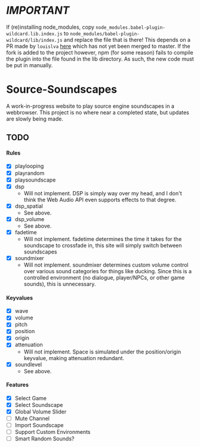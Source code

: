 # *IMPORTANT*

If (re)installing node_modules, copy `node_modules.babel-plugin-wildcard.lib.index.js` to `node_modules/babel-plugin-wildcard/lib/index.js` and replace the file that is there!
This depends on a PR made by `louislva` [here](https://github.com/vihanb/babel-plugin-wildcard/pull/33) which has not yet been merged to master. If the fork is added to the project however, npm (for some reason) fails to compile the plugin into the file found in the lib directory. As such, the new code must be put in manually.

# Source-Soundscapes

A work-in-progress website to play source engine soundscapes in a webbrowser. This project is no where near a completed state, but updates are slowly being made.

## TODO

#### Rules

- [X] playlooping
- [X] playrandom
- [X] playsoundscape
- [X] dsp
  - Will not implement. DSP is simply way over my head, and I don't think the Web Audio API even supports effects to that degree.
- [X] dsp_spatial
  - See above.
- [X] dsp_volume
  - See above.
- [X] fadetime
  - Will not implement. fadetime determines the time it takes for the soundscape to crossfade in, this site will simply switch between soundscapes
- [X] soundmixer
  - Will not implement. soundmixer determines custom volume control over various sound categories for things like ducking. Since this is a controlled environment (no dialogue, player/NPCs, or other game sounds), this is unnecessary.

#### Keyvalues

- [X] wave
- [X] volume
- [X] pitch
- [X] position
- [X] origin
- [X] attenuation
  - Will not implement. Space is simulated under the position/origin keyvalue, making attenuation redundant.
- [X] soundlevel 
  - See above.

#### Features

- [X] Select Game
- [X] Select Soundscape
- [X] Global Volume Slider
- [ ] Mute Channel
- [ ] Import Soundscape
- [ ] Support Custom Environments
- [ ] Smart Random Sounds?